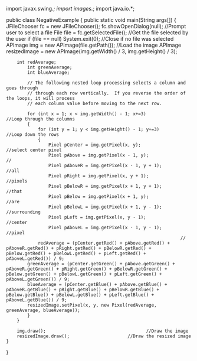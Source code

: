 






import javax.swing.*;
import images.*;
import java.io.*;

public class NegativeExample
{
	public static void main(String args[])
	{
		JFileChooser fc = new JFileChooser();
		fc.showOpenDialog(null);							//Prompt user to select a file
		File file = fc.getSelectedFile();					//Get the file selected by the user
		if (file == null)
			System.exit(0);									//Close if no file was selected
		APImage img = new APImage(file.getPath());	//Load the image
		APImage resizedImage = new APImage(img.getWidth() / 3, img.getHeight() / 3);

		int redAverage;
      		int greenAverage;
      		int blueAverage;
   
      		// The following nested loop processing selects a column and goes through 
      		// through each row vertically.  If you reverse the order of the loops, it will process
      		// each column value before moving to the next row.
      
      		for (int x = 1; x < img.getWidth() - 1; x+=3)			          //Loop through the columns
			{  
				for (int y = 1; y < img.getHeight() - 1; y+=3)		          //Loop down the rows 
				{
            		Pixel pCenter = img.getPixel(x, y);                       //select center pixel
            		Pixel pAbove = img.getPixel(x - 1, y);                    //
            		Pixel pAboveR = img.getPixel(x - 1, y + 1);               //all
            		Pixel pRight = img.getPixel(x, y + 1);                    //pixels
            		Pixel pBelowR = img.getPixel(x + 1, y + 1);               //that
            		Pixel pBelow = img.getPixel(x + 1, y);                    //are
            		Pixel pBelowL = img.getPixel(x + 1, y - 1);               //surrounding
            		Pixel pLeft = img.getPixel(x, y - 1);                     //center
            		Pixel pAboveL = img.getPixel(x - 1, y - 1); 			       //pixel
                                                                      //
         		redAverage = (pCenter.getRed() + pAbove.getRed() + pAboveR.getRed() + pRight.getRed() + pBelowR.getRed() + pBelow.getRed() + pBelowL.getRed() + pLeft.getRed() + pAboveL.getRed()) / 9;
			greenAverage = (pCenter.getGreen() + pAbove.getGreen() + pAboveR.getGreen() + pRight.getGreen() + pBelowR.getGreen() + pBelow.getGreen() + pBelowL.getGreen() + pLeft.getGreen() + pAboveL.getGreen()) / 9;
			blueAverage = (pCenter.getBlue() + pAbove.getBlue() + pAboveR.getBlue() + pRight.getBlue() + pBelowR.getBlue() + pBelow.getBlue() + pBelowL.getBlue() + pLeft.getBlue() + pAboveL.getBlue()) / 9;
			resizedImage.setPixel(x, y, new Pixel(redAverage, greenAverage, blueAverage));
			}
		}
		
		img.draw();								         //Draw the image
		resizedImage.draw();                      //Draw the resized image
	}
}

